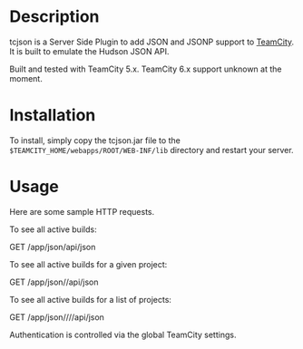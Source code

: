 Description
===========

tcjson is a Server Side Plugin to add JSON and JSONP support to [TeamCity](http://www.jetbrains.com/teamcity/). It is built to emulate the Hudson JSON API.

Built and tested with TeamCity 5.x. TeamCity 6.x support unknown at the moment.

Installation
============

To install, simply copy the tcjson.jar file to the `$TEAMCITY_HOME/webapps/ROOT/WEB-INF/lib` directory and restart your server.

Usage
=====

Here are some sample HTTP requests.

To see all active builds:

  GET /app/json/api/json

To see all active builds for a given project:

  GET /app/json/<projectId>/api/json

To see all active builds for a list of projects:

  GET /app/json/<projectId1>/<projectId2>/<projectId3>/api/json

Authentication is controlled via the global TeamCity settings. 

